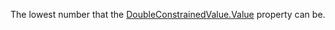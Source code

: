 The lowest number that the [DoubleConstrainedValue.Value](https://developer.roblox.com/en-us/api-reference/property/DoubleConstrainedValue/Value) property can be.